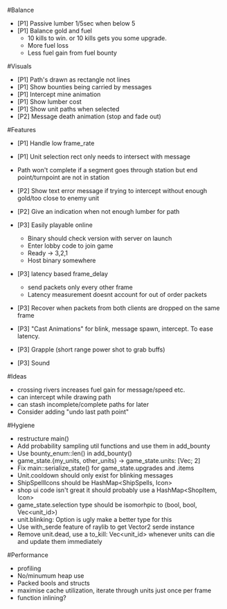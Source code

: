 #Balance
 * [P1] Passive lumber 1/5sec when below 5
 * [P1] Balance gold and fuel
    * 10 kills to win. or 10 kills gets you some upgrade.
    * More fuel loss
    * Less fuel gain from fuel bounty

#Visuals
* [P1] Path's drawn as rectangle not lines
* [P1] Show bounties being carried by messages
* [P1] Intercept mine animation
* [P1] Show lumber cost
* [P1] Show unit paths when selected
* [P2] Message death animation (stop and fade out)

#Features
 * [P1] Handle low frame_rate
 * [P1] Unit selection rect only needs to intersect with message
 * Path won't complete if a segment goes through station but end point/turnpoint are not in station
  
 * [P2] Show text error message if trying to intercept without enough gold/too close to enemy unit
 * [P2] Give an indication when not enough lumber for path

 * [P3] Easily playable online
    * Binary should check version with server on launch
    * Enter lobby code to join game
    * Ready -> 3,2,1
    * Host binary somewhere
 * [P3] latency based frame_delay
    * send packets only every other frame
    * Latency measurement doesnt account for out of order packets
 * [P3] Recover when packets from both clients are dropped on the same frame
 * [P3] "Cast Animations" for blink, message spawn, intercept. To ease latency.

 * [P3] Grapple (short range power shot to grab buffs)
 * [P3] Sound

#Ideas
 * crossing rivers increases fuel gain for message/speed etc.
 * can intercept while drawing path
 * can stash incomplete/complete paths for later
 * Consider adding "undo last path point"

#Hygiene
 * restructure main()
 * Add probability sampling util functions and use them in add_bounty
 * Use bounty_enum::len() in add_bounty()
 * game_state.{my_units, other_units} -> game_state.units: [Vec<Unit>; 2]
 * Fix main::serialize_state() for game_state.upgrades and .items
 * Unit.cooldown should only exist for blinking messages
 * ShipSpellIcons should be HashMap<ShipSpells, Icon>
 * shop ui code isn't great it should probably use a HashMap<ShopItem, Icon>
 * game_state.selection type should be isomorhpic to (bool, bool, Vec<unit_id>)
 * unit.blinking: Option<bool> is ugly make a better type for this
 * Use with_serde feature of raylib to get Vector2 serde instance
 * Remove unit.dead, use a to_kill: Vec<unit_id> whenever units can die and update them immediately

#Performance
 * profiling
 * No/minumum heap use
 * Packed bools and structs
 * maximise cache utilization, iterate through units just once per frame
 * function inlining?